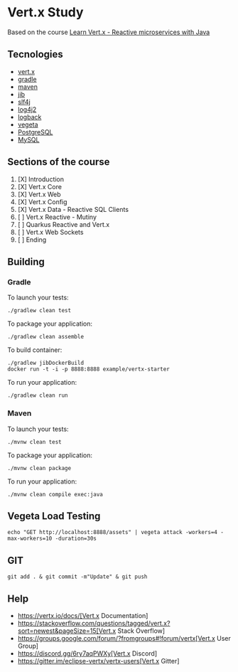 # Vert.x Study

Based on the course [Learn Vert.x - Reactive microservices with Java](https://www.udemy.com/course/reactive-web-applications-with-vertx-and-vuejs)

## Tecnologies

* [vert.x](https://vertx.io/)
* [gradle](https://gradle.org/)
* [maven](https://maven.apache.org/)
* [jib](https://github.com/GoogleContainerTools/jib)
* [slf4j](https://www.slf4j.org/)
* [log4j2](https://logging.apache.org/log4j/2.x/)
* [logback](https://logback.qos.ch/)
* [vegeta](https://github.com/tsenart/vegeta)
* [PostgreSQL](https://www.postgresql.org/)
* [MySQL](https://www.mysql.com/)

## Sections of the course
1. [X] Introduction
2. [X] Vert.x Core
3. [X] Vert.x Web
4. [X] Vert.x Config
5. [X] Vert.x Data - Reactive SQL Clients
6. [ ] Vert.x Reactive - Mutiny
7. [ ] Quarkus Reactive and Vert.x
8. [ ] Vert.x Web Sockets
9. [ ] Ending

## Building

### Gradle
To launch your tests:
```
./gradlew clean test
```

To package your application:
```
./gradlew clean assemble
```

To build container:
```
./gradlew jibDockerBuild
docker run -t -i -p 8888:8888 example/vertx-starter
```

To run your application:
```
./gradlew clean run
```

### Maven

To launch your tests:
```
./mvnw clean test
```

To package your application:
```
./mvnw clean package
```

To run your application:
```
./mvnw clean compile exec:java
```

## Vegeta Load Testing

`echo "GET http://localhost:8888/assets" | vegeta attack -workers=4 -max-workers=10 -duration=30s`

## GIT

``
git add . & git commit -m"Update" & git push
``

## Help

* https://vertx.io/docs/[Vert.x Documentation]
* https://stackoverflow.com/questions/tagged/vert.x?sort=newest&pageSize=15[Vert.x Stack Overflow]
* https://groups.google.com/forum/?fromgroups#!forum/vertx[Vert.x User Group]
* https://discord.gg/6ry7aqPWXy[Vert.x Discord]
* https://gitter.im/eclipse-vertx/vertx-users[Vert.x Gitter]
